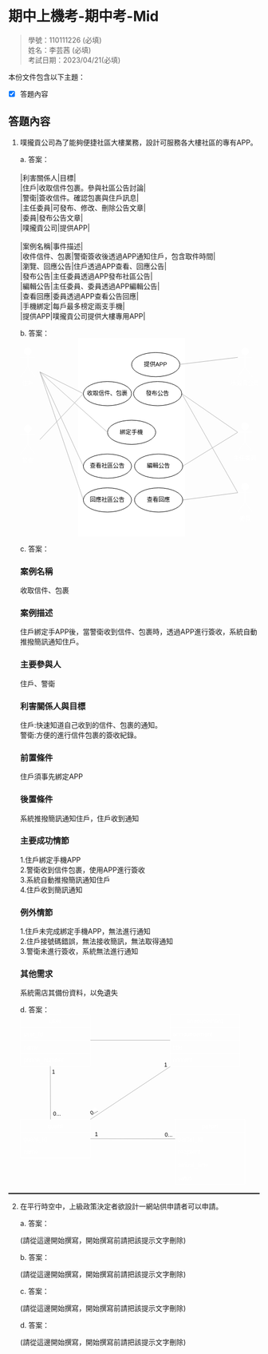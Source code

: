 # 期中上機考-期中考-Mid

>學號：110111226 (必填)
><br />
>姓名：李芸茜 (必填)
><br />
>考試日期：2023/04/21(必填)
><br />

本份文件包含以下主題：
- [x] 答題內容

## 答題內容
1. 噗攏貢公司為了能夠便捷社區大樓業務，設計可服務各大樓社區的專有APP。

    a. 答案：<br>
    </br>|利害關係人|目標|<br>
    |住戶|收取信件包裹。參與社區公告討論|<br>
    |警衛|簽收信件。確認包裹與住戶訊息|<br>
    |主任委員|可發布、修改、刪除公告文章|<br>
    |委員|發布公告文章|<br>
    |噗攏貢公司|提供APP|<br>
    </br>
    |案例名稱|事件描述|<br>
    |收件信件、包裹|警衛簽收後透過APP通知住戶，包含取件時間|<br>
    |瀏覽、回應公告|住戶透過APP查看、回應公告|<br>
    |發布公告|主任委員透過APP發布社區公告|<br>
    |編輯公告|主任委員、委員透過APP編輯公告|<br>
    |查看回應|委員透過APP查看公告回應|<br>
    |手機綁定|每戶最多榜定兩支手機|<br>
    |提供APP|噗攏貢公司提供大樓專用APP|

    b. 答案：<br>
    <svg xmlns="http://www.w3.org/2000/svg" xmlns:xlink="http://www.w3.org/1999/xlink" version="1.1" width="496px" viewBox="-0.5 -0.5 496 411" content="&lt;mxfile&gt;&lt;diagram id=&quot;BchvI7WIYb1rJNrYavdt&quot; name=&quot;第1頁&quot;&gt;&lt;mxGraphModel dx=&quot;516&quot; dy=&quot;1232&quot; grid=&quot;1&quot; gridSize=&quot;10&quot; guides=&quot;1&quot; tooltips=&quot;1&quot; connect=&quot;1&quot; arrows=&quot;1&quot; fold=&quot;1&quot; page=&quot;1&quot; pageScale=&quot;1&quot; pageWidth=&quot;827&quot; pageHeight=&quot;1169&quot; math=&quot;0&quot; shadow=&quot;0&quot;&gt;&lt;root&gt;&lt;mxCell id=&quot;0&quot;/&gt;&lt;mxCell id=&quot;1&quot; parent=&quot;0&quot;/&gt;&lt;mxCell id=&quot;2&quot; value=&quot;&quot; style=&quot;html=1;strokeColor=#FFFFFF;fontColor=#000000;&quot; vertex=&quot;1&quot; parent=&quot;1&quot;&gt;&lt;mxGeometry x=&quot;290&quot; y=&quot;40&quot; width=&quot;220&quot; height=&quot;410&quot; as=&quot;geometry&quot;/&gt;&lt;/mxCell&gt;&lt;mxCell id=&quot;3&quot; value=&quot;提供APP&quot; style=&quot;ellipse;whiteSpace=wrap;html=1;strokeColor=#000000;fontColor=#000000;&quot; vertex=&quot;1&quot; parent=&quot;1&quot;&gt;&lt;mxGeometry x=&quot;400&quot; y=&quot;70&quot; width=&quot;100&quot; height=&quot;50&quot; as=&quot;geometry&quot;/&gt;&lt;/mxCell&gt;&lt;mxCell id=&quot;27&quot; style=&quot;edgeStyle=none;html=1;exitX=0;exitY=0.5;exitDx=0;exitDy=0;startArrow=none;startFill=0;endArrow=none;endFill=0;strokeColor=#FFFFFF;fontColor=#000000;&quot; edge=&quot;1&quot; parent=&quot;1&quot; source=&quot;4&quot;&gt;&lt;mxGeometry relative=&quot;1&quot; as=&quot;geometry&quot;&gt;&lt;mxPoint x=&quot;210&quot; y=&quot;110&quot; as=&quot;targetPoint&quot;/&gt;&lt;/mxGeometry&gt;&lt;/mxCell&gt;&lt;mxCell id=&quot;28&quot; style=&quot;edgeStyle=none;html=1;exitX=0;exitY=0.5;exitDx=0;exitDy=0;startArrow=none;startFill=0;endArrow=none;endFill=0;strokeColor=#B3B3B3;fontColor=#000000;labelBackgroundColor=#FFFFFF;&quot; edge=&quot;1&quot; parent=&quot;1&quot; source=&quot;4&quot;&gt;&lt;mxGeometry relative=&quot;1&quot; as=&quot;geometry&quot;&gt;&lt;mxPoint x=&quot;210&quot; y=&quot;250&quot; as=&quot;targetPoint&quot;/&gt;&lt;/mxGeometry&gt;&lt;/mxCell&gt;&lt;mxCell id=&quot;4&quot; value=&quot;收取信件、包裹&quot; style=&quot;ellipse;whiteSpace=wrap;html=1;strokeColor=#000000;fontColor=#000000;&quot; vertex=&quot;1&quot; parent=&quot;1&quot;&gt;&lt;mxGeometry x=&quot;300&quot; y=&quot;130&quot; width=&quot;100&quot; height=&quot;50&quot; as=&quot;geometry&quot;/&gt;&lt;/mxCell&gt;&lt;mxCell id=&quot;21&quot; style=&quot;edgeStyle=none;html=1;exitX=1;exitY=0.5;exitDx=0;exitDy=0;entryX=0;entryY=0.3333333333333333;entryDx=0;entryDy=0;entryPerimeter=0;startArrow=none;startFill=0;endArrow=none;endFill=0;strokeColor=#B3B3B3;fontColor=#000000;labelBackgroundColor=#FFFFFF;&quot; edge=&quot;1&quot; parent=&quot;1&quot; source=&quot;5&quot; target=&quot;16&quot;&gt;&lt;mxGeometry relative=&quot;1&quot; as=&quot;geometry&quot;/&gt;&lt;/mxCell&gt;&lt;mxCell id=&quot;22&quot; style=&quot;edgeStyle=none;html=1;exitX=1;exitY=0.5;exitDx=0;exitDy=0;entryX=0;entryY=0.3333333333333333;entryDx=0;entryDy=0;entryPerimeter=0;startArrow=none;startFill=0;endArrow=none;endFill=0;strokeColor=#B3B3B3;fontColor=#000000;labelBackgroundColor=#FFFFFF;&quot; edge=&quot;1&quot; parent=&quot;1&quot; source=&quot;5&quot; target=&quot;17&quot;&gt;&lt;mxGeometry relative=&quot;1&quot; as=&quot;geometry&quot;/&gt;&lt;/mxCell&gt;&lt;mxCell id=&quot;5&quot; value=&quot;發布公告&quot; style=&quot;ellipse;whiteSpace=wrap;html=1;strokeColor=#000000;fontColor=#000000;&quot; vertex=&quot;1&quot; parent=&quot;1&quot;&gt;&lt;mxGeometry x=&quot;404&quot; y=&quot;130&quot; width=&quot;100&quot; height=&quot;50&quot; as=&quot;geometry&quot;/&gt;&lt;/mxCell&gt;&lt;mxCell id=&quot;29&quot; style=&quot;edgeStyle=none;html=1;exitX=0;exitY=0.5;exitDx=0;exitDy=0;startArrow=none;startFill=0;endArrow=none;endFill=0;strokeColor=#FFFFFF;fontColor=#000000;&quot; edge=&quot;1&quot; parent=&quot;1&quot; source=&quot;8&quot;&gt;&lt;mxGeometry relative=&quot;1&quot; as=&quot;geometry&quot;&gt;&lt;mxPoint x=&quot;210&quot; y=&quot;110&quot; as=&quot;targetPoint&quot;/&gt;&lt;/mxGeometry&gt;&lt;/mxCell&gt;&lt;mxCell id=&quot;8&quot; value=&quot;綁定手機&quot; style=&quot;ellipse;whiteSpace=wrap;html=1;strokeColor=#000000;fontColor=#000000;&quot; vertex=&quot;1&quot; parent=&quot;1&quot;&gt;&lt;mxGeometry x=&quot;350&quot; y=&quot;210&quot; width=&quot;100&quot; height=&quot;50&quot; as=&quot;geometry&quot;/&gt;&lt;/mxCell&gt;&lt;mxCell id=&quot;26&quot; style=&quot;edgeStyle=none;html=1;exitX=0;exitY=0.5;exitDx=0;exitDy=0;startArrow=none;startFill=0;endArrow=none;endFill=0;strokeColor=#B3B3B3;fontColor=#000000;labelBackgroundColor=#FFFFFF;&quot; edge=&quot;1&quot; parent=&quot;1&quot; source=&quot;9&quot;&gt;&lt;mxGeometry relative=&quot;1&quot; as=&quot;geometry&quot;&gt;&lt;mxPoint x=&quot;210&quot; y=&quot;110&quot; as=&quot;targetPoint&quot;/&gt;&lt;/mxGeometry&gt;&lt;/mxCell&gt;&lt;mxCell id=&quot;9&quot; value=&quot;查看社區公告&quot; style=&quot;ellipse;whiteSpace=wrap;html=1;strokeColor=#000000;fontColor=#000000;&quot; vertex=&quot;1&quot; parent=&quot;1&quot;&gt;&lt;mxGeometry x=&quot;300&quot; y=&quot;280&quot; width=&quot;100&quot; height=&quot;50&quot; as=&quot;geometry&quot;/&gt;&lt;/mxCell&gt;&lt;mxCell id=&quot;23&quot; style=&quot;edgeStyle=none;html=1;exitX=1;exitY=0.5;exitDx=0;exitDy=0;entryX=0;entryY=0.3333333333333333;entryDx=0;entryDy=0;entryPerimeter=0;startArrow=none;startFill=0;endArrow=none;endFill=0;strokeColor=#B3B3B3;fontColor=#000000;labelBackgroundColor=#FFFFFF;&quot; edge=&quot;1&quot; parent=&quot;1&quot; source=&quot;10&quot; target=&quot;16&quot;&gt;&lt;mxGeometry relative=&quot;1&quot; as=&quot;geometry&quot;/&gt;&lt;/mxCell&gt;&lt;mxCell id=&quot;10&quot; value=&quot;編輯公告&quot; style=&quot;ellipse;whiteSpace=wrap;html=1;strokeColor=#000000;fontColor=#000000;&quot; vertex=&quot;1&quot; parent=&quot;1&quot;&gt;&lt;mxGeometry x=&quot;406&quot; y=&quot;280&quot; width=&quot;100&quot; height=&quot;50&quot; as=&quot;geometry&quot;/&gt;&lt;/mxCell&gt;&lt;mxCell id=&quot;25&quot; style=&quot;edgeStyle=none;html=1;exitX=0;exitY=0.5;exitDx=0;exitDy=0;startArrow=none;startFill=0;endArrow=none;endFill=0;strokeColor=#B3B3B3;fontColor=#000000;labelBackgroundColor=#FFFFFF;&quot; edge=&quot;1&quot; parent=&quot;1&quot; source=&quot;11&quot;&gt;&lt;mxGeometry relative=&quot;1&quot; as=&quot;geometry&quot;&gt;&lt;mxPoint x=&quot;210&quot; y=&quot;110&quot; as=&quot;targetPoint&quot;/&gt;&lt;/mxGeometry&gt;&lt;/mxCell&gt;&lt;mxCell id=&quot;11&quot; value=&quot;回應社區公告&quot; style=&quot;ellipse;whiteSpace=wrap;html=1;strokeColor=#000000;fontColor=#000000;&quot; vertex=&quot;1&quot; parent=&quot;1&quot;&gt;&lt;mxGeometry x=&quot;300&quot; y=&quot;350&quot; width=&quot;100&quot; height=&quot;50&quot; as=&quot;geometry&quot;/&gt;&lt;/mxCell&gt;&lt;mxCell id=&quot;24&quot; style=&quot;edgeStyle=none;html=1;exitX=1;exitY=0.5;exitDx=0;exitDy=0;entryX=0;entryY=0.3333333333333333;entryDx=0;entryDy=0;entryPerimeter=0;startArrow=none;startFill=0;endArrow=none;endFill=0;strokeColor=#B3B3B3;fontColor=#000000;labelBackgroundColor=#FFFFFF;&quot; edge=&quot;1&quot; parent=&quot;1&quot; source=&quot;13&quot; target=&quot;17&quot;&gt;&lt;mxGeometry relative=&quot;1&quot; as=&quot;geometry&quot;/&gt;&lt;/mxCell&gt;&lt;mxCell id=&quot;13&quot; value=&quot;查看回應&quot; style=&quot;ellipse;whiteSpace=wrap;html=1;strokeColor=#000000;fontColor=#000000;&quot; vertex=&quot;1&quot; parent=&quot;1&quot;&gt;&lt;mxGeometry x=&quot;406&quot; y=&quot;350&quot; width=&quot;100&quot; height=&quot;50&quot; as=&quot;geometry&quot;/&gt;&lt;/mxCell&gt;&lt;mxCell id=&quot;14&quot; value=&quot;住戶&quot; style=&quot;shape=umlActor;verticalLabelPosition=bottom;verticalAlign=top;html=1;strokeColor=#FFFFFF;fontColor=#FFFFFF;&quot; vertex=&quot;1&quot; parent=&quot;1&quot;&gt;&lt;mxGeometry x=&quot;170&quot; y=&quot;60&quot; width=&quot;30&quot; height=&quot;60&quot; as=&quot;geometry&quot;/&gt;&lt;/mxCell&gt;&lt;mxCell id=&quot;15&quot; value=&quot;警衛&quot; style=&quot;shape=umlActor;verticalLabelPosition=bottom;verticalAlign=top;html=1;strokeColor=#FFFFFF;fontColor=#FFFFFF;&quot; vertex=&quot;1&quot; parent=&quot;1&quot;&gt;&lt;mxGeometry x=&quot;170&quot; y=&quot;220&quot; width=&quot;30&quot; height=&quot;60&quot; as=&quot;geometry&quot;/&gt;&lt;/mxCell&gt;&lt;mxCell id=&quot;16&quot; value=&quot;主任委員&quot; style=&quot;shape=umlActor;verticalLabelPosition=bottom;verticalAlign=top;html=1;strokeColor=#FFFFFF;fontColor=#FFFFFF;&quot; vertex=&quot;1&quot; parent=&quot;1&quot;&gt;&lt;mxGeometry x=&quot;620&quot; y=&quot;215&quot; width=&quot;30&quot; height=&quot;60&quot; as=&quot;geometry&quot;/&gt;&lt;/mxCell&gt;&lt;mxCell id=&quot;17&quot; value=&quot;委員&quot; style=&quot;shape=umlActor;verticalLabelPosition=bottom;verticalAlign=top;html=1;strokeColor=#FFFFFF;fontColor=#FFFFFF;&quot; vertex=&quot;1&quot; parent=&quot;1&quot;&gt;&lt;mxGeometry x=&quot;620&quot; y=&quot;340&quot; width=&quot;30&quot; height=&quot;60&quot; as=&quot;geometry&quot;/&gt;&lt;/mxCell&gt;&lt;mxCell id=&quot;18&quot; value=&quot;噗攏貢公司&quot; style=&quot;shape=umlActor;verticalLabelPosition=bottom;verticalAlign=top;html=1;strokeColor=#FFFFFF;fontColor=#FFFFFF;&quot; vertex=&quot;1&quot; parent=&quot;1&quot;&gt;&lt;mxGeometry x=&quot;620&quot; y=&quot;60&quot; width=&quot;30&quot; height=&quot;60&quot; as=&quot;geometry&quot;/&gt;&lt;/mxCell&gt;&lt;mxCell id=&quot;20&quot; value=&quot;&quot; style=&quot;endArrow=none;endFill=0;html=1;entryX=0;entryY=0.3333333333333333;entryDx=0;entryDy=0;entryPerimeter=0;startArrow=none;startFill=0;strokeColor=#B3B3B3;fontColor=#000000;labelBackgroundColor=#FFFFFF;&quot; edge=&quot;1&quot; parent=&quot;1&quot; target=&quot;18&quot;&gt;&lt;mxGeometry width=&quot;160&quot; relative=&quot;1&quot; as=&quot;geometry&quot;&gt;&lt;mxPoint x=&quot;500&quot; y=&quot;94.5&quot; as=&quot;sourcePoint&quot;/&gt;&lt;mxPoint x=&quot;660&quot; y=&quot;94.5&quot; as=&quot;targetPoint&quot;/&gt;&lt;/mxGeometry&gt;&lt;/mxCell&gt;&lt;mxCell id=&quot;30&quot; style=&quot;edgeStyle=none;html=1;exitX=0;exitY=0.5;exitDx=0;exitDy=0;startArrow=none;startFill=0;endArrow=none;endFill=0;strokeColor=#B3B3B3;fontColor=#000000;labelBackgroundColor=#FFFFFF;&quot; edge=&quot;1&quot; parent=&quot;1&quot;&gt;&lt;mxGeometry relative=&quot;1&quot; as=&quot;geometry&quot;&gt;&lt;mxPoint x=&quot;210&quot; y=&quot;110&quot; as=&quot;targetPoint&quot;/&gt;&lt;mxPoint x=&quot;300&quot; y=&quot;155&quot; as=&quot;sourcePoint&quot;/&gt;&lt;/mxGeometry&gt;&lt;/mxCell&gt;&lt;mxCell id=&quot;31&quot; style=&quot;edgeStyle=none;html=1;exitX=0;exitY=0.5;exitDx=0;exitDy=0;startArrow=none;startFill=0;endArrow=none;endFill=0;strokeColor=#B3B3B3;fontColor=#000000;labelBackgroundColor=#FFFFFF;&quot; edge=&quot;1&quot; parent=&quot;1&quot;&gt;&lt;mxGeometry relative=&quot;1&quot; as=&quot;geometry&quot;&gt;&lt;mxPoint x=&quot;210&quot; y=&quot;110&quot; as=&quot;targetPoint&quot;/&gt;&lt;mxPoint x=&quot;350&quot; y=&quot;235&quot; as=&quot;sourcePoint&quot;/&gt;&lt;/mxGeometry&gt;&lt;/mxCell&gt;&lt;/root&gt;&lt;/mxGraphModel&gt;&lt;/diagram&gt;&lt;/mxfile&gt;" onclick="(function(svg){var src=window.event.target||window.event.srcElement;while (src!=null&amp;&amp;src.nodeName.toLowerCase()!='a'){src=src.parentNode;}if(src==null){if(svg.wnd!=null&amp;&amp;!svg.wnd.closed){svg.wnd.focus();}else{var r=function(evt){if(evt.data=='ready'&amp;&amp;evt.source==svg.wnd){svg.wnd.postMessage(decodeURIComponent(svg.getAttribute('content')),'*');window.removeEventListener('message',r);}};window.addEventListener('message',r);svg.wnd=window.open('https://viewer.diagrams.net/?client=1&amp;page=0&amp;edit=_blank');}}})(this);" style="cursor:pointer;max-width:100%;max-height:411px;"><defs/><g><rect x="120" y="0" width="220" height="410" fill="rgb(255, 255, 255)" stroke="#ffffff" pointer-events="all"/><ellipse cx="280" cy="55" rx="50" ry="25" fill="rgb(255, 255, 255)" stroke="#000000" pointer-events="all"/><g transform="translate(-0.5 -0.5)"><switch><foreignObject pointer-events="none" width="100%" height="100%" requiredFeatures="http://www.w3.org/TR/SVG11/feature#Extensibility" style="overflow: visible; text-align: left;"><div xmlns="http://www.w3.org/1999/xhtml" style="display: flex; align-items: unsafe center; justify-content: unsafe center; width: 98px; height: 1px; padding-top: 55px; margin-left: 231px;"><div data-drawio-colors="color: #000000; " style="box-sizing: border-box; font-size: 0px; text-align: center;"><div style="display: inline-block; font-size: 12px; font-family: Helvetica; color: rgb(0, 0, 0); line-height: 1.2; pointer-events: all; white-space: normal; overflow-wrap: normal;">提供APP</div></div></div></foreignObject><text x="280" y="59" fill="#000000" font-family="Helvetica" font-size="12px" text-anchor="middle">提供APP</text></switch></g><path d="M 130 115 L 40 70" fill="none" stroke="#ffffff" stroke-miterlimit="10" pointer-events="stroke"/><path d="M 130 115 L 40 210" fill="none" stroke="#b3b3b3" stroke-miterlimit="10" pointer-events="stroke"/><ellipse cx="180" cy="115" rx="50" ry="25" fill="rgb(255, 255, 255)" stroke="#000000" pointer-events="all"/><g transform="translate(-0.5 -0.5)"><switch><foreignObject pointer-events="none" width="100%" height="100%" requiredFeatures="http://www.w3.org/TR/SVG11/feature#Extensibility" style="overflow: visible; text-align: left;"><div xmlns="http://www.w3.org/1999/xhtml" style="display: flex; align-items: unsafe center; justify-content: unsafe center; width: 98px; height: 1px; padding-top: 115px; margin-left: 131px;"><div data-drawio-colors="color: #000000; " style="box-sizing: border-box; font-size: 0px; text-align: center;"><div style="display: inline-block; font-size: 12px; font-family: Helvetica; color: rgb(0, 0, 0); line-height: 1.2; pointer-events: all; white-space: normal; overflow-wrap: normal;">收取信件、包裹</div></div></div></foreignObject><text x="180" y="119" fill="#000000" font-family="Helvetica" font-size="12px" text-anchor="middle">收取信件、包裹</text></switch></g><path d="M 334 115 L 450 195" fill="none" stroke="#b3b3b3" stroke-miterlimit="10" pointer-events="stroke"/><path d="M 334 115 L 450 320" fill="none" stroke="#b3b3b3" stroke-miterlimit="10" pointer-events="stroke"/><ellipse cx="284" cy="115" rx="50" ry="25" fill="rgb(255, 255, 255)" stroke="#000000" pointer-events="all"/><g transform="translate(-0.5 -0.5)"><switch><foreignObject pointer-events="none" width="100%" height="100%" requiredFeatures="http://www.w3.org/TR/SVG11/feature#Extensibility" style="overflow: visible; text-align: left;"><div xmlns="http://www.w3.org/1999/xhtml" style="display: flex; align-items: unsafe center; justify-content: unsafe center; width: 98px; height: 1px; padding-top: 115px; margin-left: 235px;"><div data-drawio-colors="color: #000000; " style="box-sizing: border-box; font-size: 0px; text-align: center;"><div style="display: inline-block; font-size: 12px; font-family: Helvetica; color: rgb(0, 0, 0); line-height: 1.2; pointer-events: all; white-space: normal; overflow-wrap: normal;">發布公告</div></div></div></foreignObject><text x="284" y="119" fill="#000000" font-family="Helvetica" font-size="12px" text-anchor="middle">發布公告</text></switch></g><path d="M 180 195 L 40 70" fill="none" stroke="#ffffff" stroke-miterlimit="10" pointer-events="stroke"/><ellipse cx="230" cy="195" rx="50" ry="25" fill="rgb(255, 255, 255)" stroke="#000000" pointer-events="all"/><g transform="translate(-0.5 -0.5)"><switch><foreignObject pointer-events="none" width="100%" height="100%" requiredFeatures="http://www.w3.org/TR/SVG11/feature#Extensibility" style="overflow: visible; text-align: left;"><div xmlns="http://www.w3.org/1999/xhtml" style="display: flex; align-items: unsafe center; justify-content: unsafe center; width: 98px; height: 1px; padding-top: 195px; margin-left: 181px;"><div data-drawio-colors="color: #000000; " style="box-sizing: border-box; font-size: 0px; text-align: center;"><div style="display: inline-block; font-size: 12px; font-family: Helvetica; color: rgb(0, 0, 0); line-height: 1.2; pointer-events: all; white-space: normal; overflow-wrap: normal;">綁定手機</div></div></div></foreignObject><text x="230" y="199" fill="#000000" font-family="Helvetica" font-size="12px" text-anchor="middle">綁定手機</text></switch></g><path d="M 130 265 L 40 70" fill="none" stroke="#b3b3b3" stroke-miterlimit="10" pointer-events="stroke"/><ellipse cx="180" cy="265" rx="50" ry="25" fill="rgb(255, 255, 255)" stroke="#000000" pointer-events="all"/><g transform="translate(-0.5 -0.5)"><switch><foreignObject pointer-events="none" width="100%" height="100%" requiredFeatures="http://www.w3.org/TR/SVG11/feature#Extensibility" style="overflow: visible; text-align: left;"><div xmlns="http://www.w3.org/1999/xhtml" style="display: flex; align-items: unsafe center; justify-content: unsafe center; width: 98px; height: 1px; padding-top: 265px; margin-left: 131px;"><div data-drawio-colors="color: #000000; " style="box-sizing: border-box; font-size: 0px; text-align: center;"><div style="display: inline-block; font-size: 12px; font-family: Helvetica; color: rgb(0, 0, 0); line-height: 1.2; pointer-events: all; white-space: normal; overflow-wrap: normal;">查看社區公告</div></div></div></foreignObject><text x="180" y="269" fill="#000000" font-family="Helvetica" font-size="12px" text-anchor="middle">查看社區公告</text></switch></g><path d="M 336 265 L 450 195" fill="none" stroke="#b3b3b3" stroke-miterlimit="10" pointer-events="stroke"/><ellipse cx="286" cy="265" rx="50" ry="25" fill="rgb(255, 255, 255)" stroke="#000000" pointer-events="all"/><g transform="translate(-0.5 -0.5)"><switch><foreignObject pointer-events="none" width="100%" height="100%" requiredFeatures="http://www.w3.org/TR/SVG11/feature#Extensibility" style="overflow: visible; text-align: left;"><div xmlns="http://www.w3.org/1999/xhtml" style="display: flex; align-items: unsafe center; justify-content: unsafe center; width: 98px; height: 1px; padding-top: 265px; margin-left: 237px;"><div data-drawio-colors="color: #000000; " style="box-sizing: border-box; font-size: 0px; text-align: center;"><div style="display: inline-block; font-size: 12px; font-family: Helvetica; color: rgb(0, 0, 0); line-height: 1.2; pointer-events: all; white-space: normal; overflow-wrap: normal;">編輯公告</div></div></div></foreignObject><text x="286" y="269" fill="#000000" font-family="Helvetica" font-size="12px" text-anchor="middle">編輯公告</text></switch></g><path d="M 130 335 L 40 70" fill="none" stroke="#b3b3b3" stroke-miterlimit="10" pointer-events="stroke"/><ellipse cx="180" cy="335" rx="50" ry="25" fill="rgb(255, 255, 255)" stroke="#000000" pointer-events="all"/><g transform="translate(-0.5 -0.5)"><switch><foreignObject pointer-events="none" width="100%" height="100%" requiredFeatures="http://www.w3.org/TR/SVG11/feature#Extensibility" style="overflow: visible; text-align: left;"><div xmlns="http://www.w3.org/1999/xhtml" style="display: flex; align-items: unsafe center; justify-content: unsafe center; width: 98px; height: 1px; padding-top: 335px; margin-left: 131px;"><div data-drawio-colors="color: #000000; " style="box-sizing: border-box; font-size: 0px; text-align: center;"><div style="display: inline-block; font-size: 12px; font-family: Helvetica; color: rgb(0, 0, 0); line-height: 1.2; pointer-events: all; white-space: normal; overflow-wrap: normal;">回應社區公告</div></div></div></foreignObject><text x="180" y="339" fill="#000000" font-family="Helvetica" font-size="12px" text-anchor="middle">回應社區公告</text></switch></g><path d="M 336 335 L 450 320" fill="none" stroke="#b3b3b3" stroke-miterlimit="10" pointer-events="stroke"/><ellipse cx="286" cy="335" rx="50" ry="25" fill="rgb(255, 255, 255)" stroke="#000000" pointer-events="all"/><g transform="translate(-0.5 -0.5)"><switch><foreignObject pointer-events="none" width="100%" height="100%" requiredFeatures="http://www.w3.org/TR/SVG11/feature#Extensibility" style="overflow: visible; text-align: left;"><div xmlns="http://www.w3.org/1999/xhtml" style="display: flex; align-items: unsafe center; justify-content: unsafe center; width: 98px; height: 1px; padding-top: 335px; margin-left: 237px;"><div data-drawio-colors="color: #000000; " style="box-sizing: border-box; font-size: 0px; text-align: center;"><div style="display: inline-block; font-size: 12px; font-family: Helvetica; color: rgb(0, 0, 0); line-height: 1.2; pointer-events: all; white-space: normal; overflow-wrap: normal;">查看回應</div></div></div></foreignObject><text x="286" y="339" fill="#000000" font-family="Helvetica" font-size="12px" text-anchor="middle">查看回應</text></switch></g><ellipse cx="15" cy="27.5" rx="7.5" ry="7.5" fill="rgb(255, 255, 255)" stroke="#ffffff" pointer-events="all"/><path d="M 15 35 L 15 60 M 15 40 L 0 40 M 15 40 L 30 40 M 15 60 L 0 80 M 15 60 L 30 80" fill="none" stroke="#ffffff" stroke-miterlimit="10" pointer-events="all"/><g transform="translate(-0.5 -0.5)"><switch><foreignObject pointer-events="none" width="100%" height="100%" requiredFeatures="http://www.w3.org/TR/SVG11/feature#Extensibility" style="overflow: visible; text-align: left;"><div xmlns="http://www.w3.org/1999/xhtml" style="display: flex; align-items: unsafe flex-start; justify-content: unsafe center; width: 1px; height: 1px; padding-top: 87px; margin-left: 15px;"><div data-drawio-colors="color: #FFFFFF; " style="box-sizing: border-box; font-size: 0px; text-align: center;"><div style="display: inline-block; font-size: 12px; font-family: Helvetica; color: rgb(255, 255, 255); line-height: 1.2; pointer-events: all; white-space: nowrap;">住戶</div></div></div></foreignObject><text x="15" y="99" fill="#FFFFFF" font-family="Helvetica" font-size="12px" text-anchor="middle">住戶</text></switch></g><ellipse cx="15" cy="187.5" rx="7.5" ry="7.5" fill="rgb(255, 255, 255)" stroke="#ffffff" pointer-events="all"/><path d="M 15 195 L 15 220 M 15 200 L 0 200 M 15 200 L 30 200 M 15 220 L 0 240 M 15 220 L 30 240" fill="none" stroke="#ffffff" stroke-miterlimit="10" pointer-events="all"/><g transform="translate(-0.5 -0.5)"><switch><foreignObject pointer-events="none" width="100%" height="100%" requiredFeatures="http://www.w3.org/TR/SVG11/feature#Extensibility" style="overflow: visible; text-align: left;"><div xmlns="http://www.w3.org/1999/xhtml" style="display: flex; align-items: unsafe flex-start; justify-content: unsafe center; width: 1px; height: 1px; padding-top: 247px; margin-left: 15px;"><div data-drawio-colors="color: #FFFFFF; " style="box-sizing: border-box; font-size: 0px; text-align: center;"><div style="display: inline-block; font-size: 12px; font-family: Helvetica; color: rgb(255, 255, 255); line-height: 1.2; pointer-events: all; white-space: nowrap;">警衛</div></div></div></foreignObject><text x="15" y="259" fill="#FFFFFF" font-family="Helvetica" font-size="12px" text-anchor="middle">警衛</text></switch></g><ellipse cx="465" cy="182.5" rx="7.5" ry="7.5" fill="rgb(255, 255, 255)" stroke="#ffffff" pointer-events="all"/><path d="M 465 190 L 465 215 M 465 195 L 450 195 M 465 195 L 480 195 M 465 215 L 450 235 M 465 215 L 480 235" fill="none" stroke="#ffffff" stroke-miterlimit="10" pointer-events="all"/><g transform="translate(-0.5 -0.5)"><switch><foreignObject pointer-events="none" width="100%" height="100%" requiredFeatures="http://www.w3.org/TR/SVG11/feature#Extensibility" style="overflow: visible; text-align: left;"><div xmlns="http://www.w3.org/1999/xhtml" style="display: flex; align-items: unsafe flex-start; justify-content: unsafe center; width: 1px; height: 1px; padding-top: 242px; margin-left: 465px;"><div data-drawio-colors="color: #FFFFFF; " style="box-sizing: border-box; font-size: 0px; text-align: center;"><div style="display: inline-block; font-size: 12px; font-family: Helvetica; color: rgb(255, 255, 255); line-height: 1.2; pointer-events: all; white-space: nowrap;">主任委員</div></div></div></foreignObject><text x="465" y="254" fill="#FFFFFF" font-family="Helvetica" font-size="12px" text-anchor="middle">主任委員</text></switch></g><ellipse cx="465" cy="307.5" rx="7.5" ry="7.5" fill="rgb(255, 255, 255)" stroke="#ffffff" pointer-events="all"/><path d="M 465 315 L 465 340 M 465 320 L 450 320 M 465 320 L 480 320 M 465 340 L 450 360 M 465 340 L 480 360" fill="none" stroke="#ffffff" stroke-miterlimit="10" pointer-events="all"/><g transform="translate(-0.5 -0.5)"><switch><foreignObject pointer-events="none" width="100%" height="100%" requiredFeatures="http://www.w3.org/TR/SVG11/feature#Extensibility" style="overflow: visible; text-align: left;"><div xmlns="http://www.w3.org/1999/xhtml" style="display: flex; align-items: unsafe flex-start; justify-content: unsafe center; width: 1px; height: 1px; padding-top: 367px; margin-left: 465px;"><div data-drawio-colors="color: #FFFFFF; " style="box-sizing: border-box; font-size: 0px; text-align: center;"><div style="display: inline-block; font-size: 12px; font-family: Helvetica; color: rgb(255, 255, 255); line-height: 1.2; pointer-events: all; white-space: nowrap;">委員</div></div></div></foreignObject><text x="465" y="379" fill="#FFFFFF" font-family="Helvetica" font-size="12px" text-anchor="middle">委員</text></switch></g><ellipse cx="465" cy="27.5" rx="7.5" ry="7.5" fill="rgb(255, 255, 255)" stroke="#ffffff" pointer-events="all"/><path d="M 465 35 L 465 60 M 465 40 L 450 40 M 465 40 L 480 40 M 465 60 L 450 80 M 465 60 L 480 80" fill="none" stroke="#ffffff" stroke-miterlimit="10" pointer-events="all"/><g transform="translate(-0.5 -0.5)"><switch><foreignObject pointer-events="none" width="100%" height="100%" requiredFeatures="http://www.w3.org/TR/SVG11/feature#Extensibility" style="overflow: visible; text-align: left;"><div xmlns="http://www.w3.org/1999/xhtml" style="display: flex; align-items: unsafe flex-start; justify-content: unsafe center; width: 1px; height: 1px; padding-top: 87px; margin-left: 465px;"><div data-drawio-colors="color: #FFFFFF; " style="box-sizing: border-box; font-size: 0px; text-align: center;"><div style="display: inline-block; font-size: 12px; font-family: Helvetica; color: rgb(255, 255, 255); line-height: 1.2; pointer-events: all; white-space: nowrap;">噗攏貢公司</div></div></div></foreignObject><text x="465" y="99" fill="#FFFFFF" font-family="Helvetica" font-size="12px" text-anchor="middle">噗攏貢公司</text></switch></g><path d="M 330 54.5 L 450 40" fill="none" stroke="#b3b3b3" stroke-miterlimit="10" pointer-events="stroke"/><path d="M 130 115 L 40 70" fill="none" stroke="#b3b3b3" stroke-miterlimit="10" pointer-events="stroke"/><path d="M 180 195 L 40 70" fill="none" stroke="#b3b3b3" stroke-miterlimit="10" pointer-events="stroke"/></g><switch><g requiredFeatures="http://www.w3.org/TR/SVG11/feature#Extensibility"/><a transform="translate(0,-5)" xlink:href="https://www.diagrams.net/doc/faq/svg-export-text-problems" target="_blank"><text text-anchor="middle" font-size="10px" x="50%" y="100%">Text is not SVG - cannot display</text></a></switch></svg>
    

    c. 答案：<br>
    <h3>案例名稱</h3>
    收取信件、包裹<br>
    <h3>案例描述</h3>
    住戶綁定手APP後，當警衛收到信件、包裹時，透過APP進行簽收，系統自動推撥簡訊通知住戶。<br>
    <h3>主要參與人</h3>
    住戶、警衛<br>
    <h3>利害關係人與目標</h3>
    住戶:快速知道自己收到的信件、包裹的通知。<br>
    警衛:方便的進行信件包裹的簽收紀錄。<br>
    <h3>前置條件</h3>
    住戶須事先綁定APP<br>
    <h3>後置條件</h3>
    系統推撥簡訊通知住戶，住戶收到通知<br>
    <h3>主要成功情節</h3>
    1.住戶綁定手機APP<br>
    2.警衛收到信件包裹，使用APP進行簽收<br>
    3.系統自動推撥簡訊通知住戶<br>
    4.住戶收到簡訊通知<br>
    <h3>例外情節</h3>
    1.住戶未完成綁定手機APP，無法進行通知<br>
    2.住戶接號碼錯誤，無法接收簡訊，無法取得通知<br>
    3.警衛未進行簽收，系統無法進行通知<br>
    <h3>其他需求</h3>
    系統需店其備份資料，以免遺失<br>
    
    d. 答案：<br>
    <svg xmlns="http://www.w3.org/2000/svg" xmlns:xlink="http://www.w3.org/1999/xlink" version="1.1" width="451px" viewBox="-0.5 -0.5 451 344" content="&lt;mxfile&gt;&lt;diagram id=&quot;BchvI7WIYb1rJNrYavdt&quot; name=&quot;第1頁&quot;&gt;&lt;mxGraphModel dx=&quot;516&quot; dy=&quot;1232&quot; grid=&quot;1&quot; gridSize=&quot;10&quot; guides=&quot;1&quot; tooltips=&quot;1&quot; connect=&quot;1&quot; arrows=&quot;1&quot; fold=&quot;1&quot; page=&quot;1&quot; pageScale=&quot;1&quot; pageWidth=&quot;827&quot; pageHeight=&quot;1169&quot; math=&quot;0&quot; shadow=&quot;0&quot;&gt;&lt;root&gt;&lt;mxCell id=&quot;0&quot;/&gt;&lt;mxCell id=&quot;1&quot; parent=&quot;0&quot;/&gt;&lt;mxCell id=&quot;2&quot; value=&quot;&quot; style=&quot;html=1;strokeColor=#FFFFFF;fontColor=#000000;&quot; vertex=&quot;1&quot; parent=&quot;1&quot;&gt;&lt;mxGeometry x=&quot;290&quot; y=&quot;40&quot; width=&quot;220&quot; height=&quot;410&quot; as=&quot;geometry&quot;/&gt;&lt;/mxCell&gt;&lt;mxCell id=&quot;3&quot; value=&quot;提供APP&quot; style=&quot;ellipse;whiteSpace=wrap;html=1;strokeColor=#000000;fontColor=#000000;&quot; vertex=&quot;1&quot; parent=&quot;1&quot;&gt;&lt;mxGeometry x=&quot;400&quot; y=&quot;70&quot; width=&quot;100&quot; height=&quot;50&quot; as=&quot;geometry&quot;/&gt;&lt;/mxCell&gt;&lt;mxCell id=&quot;27&quot; style=&quot;edgeStyle=none;html=1;exitX=0;exitY=0.5;exitDx=0;exitDy=0;startArrow=none;startFill=0;endArrow=none;endFill=0;strokeColor=#FFFFFF;fontColor=#000000;&quot; edge=&quot;1&quot; parent=&quot;1&quot; source=&quot;4&quot;&gt;&lt;mxGeometry relative=&quot;1&quot; as=&quot;geometry&quot;&gt;&lt;mxPoint x=&quot;210&quot; y=&quot;110&quot; as=&quot;targetPoint&quot;/&gt;&lt;/mxGeometry&gt;&lt;/mxCell&gt;&lt;mxCell id=&quot;28&quot; style=&quot;edgeStyle=none;html=1;exitX=0;exitY=0.5;exitDx=0;exitDy=0;startArrow=none;startFill=0;endArrow=none;endFill=0;strokeColor=#B3B3B3;fontColor=#000000;labelBackgroundColor=#FFFFFF;&quot; edge=&quot;1&quot; parent=&quot;1&quot; source=&quot;4&quot;&gt;&lt;mxGeometry relative=&quot;1&quot; as=&quot;geometry&quot;&gt;&lt;mxPoint x=&quot;210&quot; y=&quot;250&quot; as=&quot;targetPoint&quot;/&gt;&lt;/mxGeometry&gt;&lt;/mxCell&gt;&lt;mxCell id=&quot;4&quot; value=&quot;收取信件、包裹&quot; style=&quot;ellipse;whiteSpace=wrap;html=1;strokeColor=#000000;fontColor=#000000;&quot; vertex=&quot;1&quot; parent=&quot;1&quot;&gt;&lt;mxGeometry x=&quot;300&quot; y=&quot;130&quot; width=&quot;100&quot; height=&quot;50&quot; as=&quot;geometry&quot;/&gt;&lt;/mxCell&gt;&lt;mxCell id=&quot;21&quot; style=&quot;edgeStyle=none;html=1;exitX=1;exitY=0.5;exitDx=0;exitDy=0;entryX=0;entryY=0.3333333333333333;entryDx=0;entryDy=0;entryPerimeter=0;startArrow=none;startFill=0;endArrow=none;endFill=0;strokeColor=#B3B3B3;fontColor=#000000;labelBackgroundColor=#FFFFFF;&quot; edge=&quot;1&quot; parent=&quot;1&quot; source=&quot;5&quot; target=&quot;16&quot;&gt;&lt;mxGeometry relative=&quot;1&quot; as=&quot;geometry&quot;/&gt;&lt;/mxCell&gt;&lt;mxCell id=&quot;22&quot; style=&quot;edgeStyle=none;html=1;exitX=1;exitY=0.5;exitDx=0;exitDy=0;entryX=0;entryY=0.3333333333333333;entryDx=0;entryDy=0;entryPerimeter=0;startArrow=none;startFill=0;endArrow=none;endFill=0;strokeColor=#B3B3B3;fontColor=#000000;labelBackgroundColor=#FFFFFF;&quot; edge=&quot;1&quot; parent=&quot;1&quot; source=&quot;5&quot; target=&quot;17&quot;&gt;&lt;mxGeometry relative=&quot;1&quot; as=&quot;geometry&quot;/&gt;&lt;/mxCell&gt;&lt;mxCell id=&quot;5&quot; value=&quot;發布公告&quot; style=&quot;ellipse;whiteSpace=wrap;html=1;strokeColor=#000000;fontColor=#000000;&quot; vertex=&quot;1&quot; parent=&quot;1&quot;&gt;&lt;mxGeometry x=&quot;404&quot; y=&quot;130&quot; width=&quot;100&quot; height=&quot;50&quot; as=&quot;geometry&quot;/&gt;&lt;/mxCell&gt;&lt;mxCell id=&quot;29&quot; style=&quot;edgeStyle=none;html=1;exitX=0;exitY=0.5;exitDx=0;exitDy=0;startArrow=none;startFill=0;endArrow=none;endFill=0;strokeColor=#FFFFFF;fontColor=#000000;&quot; edge=&quot;1&quot; parent=&quot;1&quot; source=&quot;8&quot;&gt;&lt;mxGeometry relative=&quot;1&quot; as=&quot;geometry&quot;&gt;&lt;mxPoint x=&quot;210&quot; y=&quot;110&quot; as=&quot;targetPoint&quot;/&gt;&lt;/mxGeometry&gt;&lt;/mxCell&gt;&lt;mxCell id=&quot;8&quot; value=&quot;綁定手機&quot; style=&quot;ellipse;whiteSpace=wrap;html=1;strokeColor=#000000;fontColor=#000000;&quot; vertex=&quot;1&quot; parent=&quot;1&quot;&gt;&lt;mxGeometry x=&quot;350&quot; y=&quot;210&quot; width=&quot;100&quot; height=&quot;50&quot; as=&quot;geometry&quot;/&gt;&lt;/mxCell&gt;&lt;mxCell id=&quot;26&quot; style=&quot;edgeStyle=none;html=1;exitX=0;exitY=0.5;exitDx=0;exitDy=0;startArrow=none;startFill=0;endArrow=none;endFill=0;strokeColor=#B3B3B3;fontColor=#000000;labelBackgroundColor=#FFFFFF;&quot; edge=&quot;1&quot; parent=&quot;1&quot; source=&quot;9&quot;&gt;&lt;mxGeometry relative=&quot;1&quot; as=&quot;geometry&quot;&gt;&lt;mxPoint x=&quot;210&quot; y=&quot;110&quot; as=&quot;targetPoint&quot;/&gt;&lt;/mxGeometry&gt;&lt;/mxCell&gt;&lt;mxCell id=&quot;9&quot; value=&quot;查看社區公告&quot; style=&quot;ellipse;whiteSpace=wrap;html=1;strokeColor=#000000;fontColor=#000000;&quot; vertex=&quot;1&quot; parent=&quot;1&quot;&gt;&lt;mxGeometry x=&quot;300&quot; y=&quot;280&quot; width=&quot;100&quot; height=&quot;50&quot; as=&quot;geometry&quot;/&gt;&lt;/mxCell&gt;&lt;mxCell id=&quot;23&quot; style=&quot;edgeStyle=none;html=1;exitX=1;exitY=0.5;exitDx=0;exitDy=0;entryX=0;entryY=0.3333333333333333;entryDx=0;entryDy=0;entryPerimeter=0;startArrow=none;startFill=0;endArrow=none;endFill=0;strokeColor=#B3B3B3;fontColor=#000000;labelBackgroundColor=#FFFFFF;&quot; edge=&quot;1&quot; parent=&quot;1&quot; source=&quot;10&quot; target=&quot;16&quot;&gt;&lt;mxGeometry relative=&quot;1&quot; as=&quot;geometry&quot;/&gt;&lt;/mxCell&gt;&lt;mxCell id=&quot;10&quot; value=&quot;編輯公告&quot; style=&quot;ellipse;whiteSpace=wrap;html=1;strokeColor=#000000;fontColor=#000000;&quot; vertex=&quot;1&quot; parent=&quot;1&quot;&gt;&lt;mxGeometry x=&quot;406&quot; y=&quot;280&quot; width=&quot;100&quot; height=&quot;50&quot; as=&quot;geometry&quot;/&gt;&lt;/mxCell&gt;&lt;mxCell id=&quot;25&quot; style=&quot;edgeStyle=none;html=1;exitX=0;exitY=0.5;exitDx=0;exitDy=0;startArrow=none;startFill=0;endArrow=none;endFill=0;strokeColor=#B3B3B3;fontColor=#000000;labelBackgroundColor=#FFFFFF;&quot; edge=&quot;1&quot; parent=&quot;1&quot; source=&quot;11&quot;&gt;&lt;mxGeometry relative=&quot;1&quot; as=&quot;geometry&quot;&gt;&lt;mxPoint x=&quot;210&quot; y=&quot;110&quot; as=&quot;targetPoint&quot;/&gt;&lt;/mxGeometry&gt;&lt;/mxCell&gt;&lt;mxCell id=&quot;11&quot; value=&quot;回應社區公告&quot; style=&quot;ellipse;whiteSpace=wrap;html=1;strokeColor=#000000;fontColor=#000000;&quot; vertex=&quot;1&quot; parent=&quot;1&quot;&gt;&lt;mxGeometry x=&quot;300&quot; y=&quot;350&quot; width=&quot;100&quot; height=&quot;50&quot; as=&quot;geometry&quot;/&gt;&lt;/mxCell&gt;&lt;mxCell id=&quot;24&quot; style=&quot;edgeStyle=none;html=1;exitX=1;exitY=0.5;exitDx=0;exitDy=0;entryX=0;entryY=0.3333333333333333;entryDx=0;entryDy=0;entryPerimeter=0;startArrow=none;startFill=0;endArrow=none;endFill=0;strokeColor=#B3B3B3;fontColor=#000000;labelBackgroundColor=#FFFFFF;&quot; edge=&quot;1&quot; parent=&quot;1&quot; source=&quot;13&quot; target=&quot;17&quot;&gt;&lt;mxGeometry relative=&quot;1&quot; as=&quot;geometry&quot;/&gt;&lt;/mxCell&gt;&lt;mxCell id=&quot;13&quot; value=&quot;查看回應&quot; style=&quot;ellipse;whiteSpace=wrap;html=1;strokeColor=#000000;fontColor=#000000;&quot; vertex=&quot;1&quot; parent=&quot;1&quot;&gt;&lt;mxGeometry x=&quot;406&quot; y=&quot;350&quot; width=&quot;100&quot; height=&quot;50&quot; as=&quot;geometry&quot;/&gt;&lt;/mxCell&gt;&lt;mxCell id=&quot;14&quot; value=&quot;住戶&quot; style=&quot;shape=umlActor;verticalLabelPosition=bottom;verticalAlign=top;html=1;strokeColor=#FFFFFF;fontColor=#FFFFFF;&quot; vertex=&quot;1&quot; parent=&quot;1&quot;&gt;&lt;mxGeometry x=&quot;170&quot; y=&quot;60&quot; width=&quot;30&quot; height=&quot;60&quot; as=&quot;geometry&quot;/&gt;&lt;/mxCell&gt;&lt;mxCell id=&quot;15&quot; value=&quot;警衛&quot; style=&quot;shape=umlActor;verticalLabelPosition=bottom;verticalAlign=top;html=1;strokeColor=#FFFFFF;fontColor=#FFFFFF;&quot; vertex=&quot;1&quot; parent=&quot;1&quot;&gt;&lt;mxGeometry x=&quot;170&quot; y=&quot;220&quot; width=&quot;30&quot; height=&quot;60&quot; as=&quot;geometry&quot;/&gt;&lt;/mxCell&gt;&lt;mxCell id=&quot;16&quot; value=&quot;主任委員&quot; style=&quot;shape=umlActor;verticalLabelPosition=bottom;verticalAlign=top;html=1;strokeColor=#FFFFFF;fontColor=#FFFFFF;&quot; vertex=&quot;1&quot; parent=&quot;1&quot;&gt;&lt;mxGeometry x=&quot;620&quot; y=&quot;215&quot; width=&quot;30&quot; height=&quot;60&quot; as=&quot;geometry&quot;/&gt;&lt;/mxCell&gt;&lt;mxCell id=&quot;17&quot; value=&quot;委員&quot; style=&quot;shape=umlActor;verticalLabelPosition=bottom;verticalAlign=top;html=1;strokeColor=#FFFFFF;fontColor=#FFFFFF;&quot; vertex=&quot;1&quot; parent=&quot;1&quot;&gt;&lt;mxGeometry x=&quot;620&quot; y=&quot;340&quot; width=&quot;30&quot; height=&quot;60&quot; as=&quot;geometry&quot;/&gt;&lt;/mxCell&gt;&lt;mxCell id=&quot;18&quot; value=&quot;噗攏貢公司&quot; style=&quot;shape=umlActor;verticalLabelPosition=bottom;verticalAlign=top;html=1;strokeColor=#FFFFFF;fontColor=#FFFFFF;&quot; vertex=&quot;1&quot; parent=&quot;1&quot;&gt;&lt;mxGeometry x=&quot;620&quot; y=&quot;60&quot; width=&quot;30&quot; height=&quot;60&quot; as=&quot;geometry&quot;/&gt;&lt;/mxCell&gt;&lt;mxCell id=&quot;20&quot; value=&quot;&quot; style=&quot;endArrow=none;endFill=0;html=1;entryX=0;entryY=0.3333333333333333;entryDx=0;entryDy=0;entryPerimeter=0;startArrow=none;startFill=0;strokeColor=#B3B3B3;fontColor=#000000;labelBackgroundColor=#FFFFFF;&quot; edge=&quot;1&quot; parent=&quot;1&quot; target=&quot;18&quot;&gt;&lt;mxGeometry width=&quot;160&quot; relative=&quot;1&quot; as=&quot;geometry&quot;&gt;&lt;mxPoint x=&quot;500&quot; y=&quot;94.5&quot; as=&quot;sourcePoint&quot;/&gt;&lt;mxPoint x=&quot;660&quot; y=&quot;94.5&quot; as=&quot;targetPoint&quot;/&gt;&lt;/mxGeometry&gt;&lt;/mxCell&gt;&lt;mxCell id=&quot;30&quot; style=&quot;edgeStyle=none;html=1;exitX=0;exitY=0.5;exitDx=0;exitDy=0;startArrow=none;startFill=0;endArrow=none;endFill=0;strokeColor=#B3B3B3;fontColor=#000000;labelBackgroundColor=#FFFFFF;&quot; edge=&quot;1&quot; parent=&quot;1&quot;&gt;&lt;mxGeometry relative=&quot;1&quot; as=&quot;geometry&quot;&gt;&lt;mxPoint x=&quot;210&quot; y=&quot;110&quot; as=&quot;targetPoint&quot;/&gt;&lt;mxPoint x=&quot;300&quot; y=&quot;155&quot; as=&quot;sourcePoint&quot;/&gt;&lt;/mxGeometry&gt;&lt;/mxCell&gt;&lt;mxCell id=&quot;31&quot; style=&quot;edgeStyle=none;html=1;exitX=0;exitY=0.5;exitDx=0;exitDy=0;startArrow=none;startFill=0;endArrow=none;endFill=0;strokeColor=#B3B3B3;fontColor=#000000;labelBackgroundColor=#FFFFFF;&quot; edge=&quot;1&quot; parent=&quot;1&quot;&gt;&lt;mxGeometry relative=&quot;1&quot; as=&quot;geometry&quot;&gt;&lt;mxPoint x=&quot;210&quot; y=&quot;110&quot; as=&quot;targetPoint&quot;/&gt;&lt;mxPoint x=&quot;350&quot; y=&quot;235&quot; as=&quot;sourcePoint&quot;/&gt;&lt;/mxGeometry&gt;&lt;/mxCell&gt;&lt;/root&gt;&lt;/mxGraphModel&gt;&lt;/diagram&gt;&lt;diagram id=&quot;uUuRMMSiGjhkcVaIoG5B&quot; name=&quot;第2頁&quot;&gt;&lt;mxGraphModel dx=&quot;214&quot; dy=&quot;513&quot; grid=&quot;1&quot; gridSize=&quot;10&quot; guides=&quot;1&quot; tooltips=&quot;1&quot; connect=&quot;1&quot; arrows=&quot;1&quot; fold=&quot;1&quot; page=&quot;1&quot; pageScale=&quot;1&quot; pageWidth=&quot;827&quot; pageHeight=&quot;1169&quot; math=&quot;0&quot; shadow=&quot;0&quot;&gt;&lt;root&gt;&lt;mxCell id=&quot;0&quot;/&gt;&lt;mxCell id=&quot;1&quot; parent=&quot;0&quot;/&gt;&lt;mxCell id=&quot;bXMlcmq-wbNnRB2DaLHC-1&quot; value=&quot;user&quot; style=&quot;swimlane;fontStyle=0;childLayout=stackLayout;horizontal=1;startSize=26;fillColor=none;horizontalStack=0;resizeParent=1;resizeParentMax=0;resizeLast=0;collapsible=1;marginBottom=0;strokeColor=#FFFFFF;fontColor=#FFFFFF;&quot; vertex=&quot;1&quot; parent=&quot;1&quot;&gt;&lt;mxGeometry x=&quot;140&quot; y=&quot;150&quot; width=&quot;140&quot; height=&quot;104&quot; as=&quot;geometry&quot;/&gt;&lt;/mxCell&gt;&lt;mxCell id=&quot;bXMlcmq-wbNnRB2DaLHC-2&quot; value=&quot;user_Id&quot; style=&quot;text;strokeColor=#FFFFFF;fillColor=none;align=left;verticalAlign=top;spacingLeft=4;spacingRight=4;overflow=hidden;rotatable=0;points=[[0,0.5],[1,0.5]];portConstraint=eastwest;fontColor=#FFFFFF;&quot; vertex=&quot;1&quot; parent=&quot;bXMlcmq-wbNnRB2DaLHC-1&quot;&gt;&lt;mxGeometry y=&quot;26&quot; width=&quot;140&quot; height=&quot;26&quot; as=&quot;geometry&quot;/&gt;&lt;/mxCell&gt;&lt;mxCell id=&quot;bXMlcmq-wbNnRB2DaLHC-3&quot; value=&quot;name&quot; style=&quot;text;strokeColor=#FFFFFF;fillColor=none;align=left;verticalAlign=top;spacingLeft=4;spacingRight=4;overflow=hidden;rotatable=0;points=[[0,0.5],[1,0.5]];portConstraint=eastwest;fontColor=#FFFFFF;&quot; vertex=&quot;1&quot; parent=&quot;bXMlcmq-wbNnRB2DaLHC-1&quot;&gt;&lt;mxGeometry y=&quot;52&quot; width=&quot;140&quot; height=&quot;26&quot; as=&quot;geometry&quot;/&gt;&lt;/mxCell&gt;&lt;mxCell id=&quot;bXMlcmq-wbNnRB2DaLHC-4&quot; value=&quot;phone_number&quot; style=&quot;text;strokeColor=#FFFFFF;fillColor=none;align=left;verticalAlign=top;spacingLeft=4;spacingRight=4;overflow=hidden;rotatable=0;points=[[0,0.5],[1,0.5]];portConstraint=eastwest;fontColor=#FFFFFF;&quot; vertex=&quot;1&quot; parent=&quot;bXMlcmq-wbNnRB2DaLHC-1&quot;&gt;&lt;mxGeometry y=&quot;78&quot; width=&quot;140&quot; height=&quot;26&quot; as=&quot;geometry&quot;/&gt;&lt;/mxCell&gt;&lt;mxCell id=&quot;bXMlcmq-wbNnRB2DaLHC-5&quot; value=&quot;annoucement&quot; style=&quot;swimlane;fontStyle=0;childLayout=stackLayout;horizontal=1;startSize=26;fillColor=none;horizontalStack=0;resizeParent=1;resizeParentMax=0;resizeLast=0;collapsible=1;marginBottom=0;strokeColor=#FFFFFF;fontColor=#FFFFFF;&quot; vertex=&quot;1&quot; parent=&quot;1&quot;&gt;&lt;mxGeometry x=&quot;440&quot; y=&quot;150&quot; width=&quot;140&quot; height=&quot;104&quot; as=&quot;geometry&quot;/&gt;&lt;/mxCell&gt;&lt;mxCell id=&quot;bXMlcmq-wbNnRB2DaLHC-6&quot; value=&quot;announcement&quot; style=&quot;text;strokeColor=#FFFFFF;fillColor=none;align=left;verticalAlign=top;spacingLeft=4;spacingRight=4;overflow=hidden;rotatable=0;points=[[0,0.5],[1,0.5]];portConstraint=eastwest;fontColor=#FFFFFF;&quot; vertex=&quot;1&quot; parent=&quot;bXMlcmq-wbNnRB2DaLHC-5&quot;&gt;&lt;mxGeometry y=&quot;26&quot; width=&quot;140&quot; height=&quot;26&quot; as=&quot;geometry&quot;/&gt;&lt;/mxCell&gt;&lt;mxCell id=&quot;bXMlcmq-wbNnRB2DaLHC-7&quot; value=&quot;title&quot; style=&quot;text;strokeColor=#FFFFFF;fillColor=none;align=left;verticalAlign=top;spacingLeft=4;spacingRight=4;overflow=hidden;rotatable=0;points=[[0,0.5],[1,0.5]];portConstraint=eastwest;fontColor=#FFFFFF;&quot; vertex=&quot;1&quot; parent=&quot;bXMlcmq-wbNnRB2DaLHC-5&quot;&gt;&lt;mxGeometry y=&quot;52&quot; width=&quot;140&quot; height=&quot;26&quot; as=&quot;geometry&quot;/&gt;&lt;/mxCell&gt;&lt;mxCell id=&quot;bXMlcmq-wbNnRB2DaLHC-8&quot; value=&quot;content&quot; style=&quot;text;strokeColor=#FFFFFF;fillColor=none;align=left;verticalAlign=top;spacingLeft=4;spacingRight=4;overflow=hidden;rotatable=0;points=[[0,0.5],[1,0.5]];portConstraint=eastwest;fontColor=#FFFFFF;&quot; vertex=&quot;1&quot; parent=&quot;bXMlcmq-wbNnRB2DaLHC-5&quot;&gt;&lt;mxGeometry y=&quot;78&quot; width=&quot;140&quot; height=&quot;26&quot; as=&quot;geometry&quot;/&gt;&lt;/mxCell&gt;&lt;mxCell id=&quot;bXMlcmq-wbNnRB2DaLHC-9&quot; value=&quot;guard&quot; style=&quot;swimlane;fontStyle=0;childLayout=stackLayout;horizontal=1;startSize=26;fillColor=none;horizontalStack=0;resizeParent=1;resizeParentMax=0;resizeLast=0;collapsible=1;marginBottom=0;strokeColor=#FFFFFF;fontColor=#FFFFFF;&quot; vertex=&quot;1&quot; parent=&quot;1&quot;&gt;&lt;mxGeometry x=&quot;140&quot; y=&quot;360&quot; width=&quot;140&quot; height=&quot;78&quot; as=&quot;geometry&quot;/&gt;&lt;/mxCell&gt;&lt;mxCell id=&quot;bXMlcmq-wbNnRB2DaLHC-10&quot; value=&quot;guard_Id&quot; style=&quot;text;strokeColor=none;fillColor=none;align=left;verticalAlign=top;spacingLeft=4;spacingRight=4;overflow=hidden;rotatable=0;points=[[0,0.5],[1,0.5]];portConstraint=eastwest;fontColor=#FFFFFF;&quot; vertex=&quot;1&quot; parent=&quot;bXMlcmq-wbNnRB2DaLHC-9&quot;&gt;&lt;mxGeometry y=&quot;26&quot; width=&quot;140&quot; height=&quot;26&quot; as=&quot;geometry&quot;/&gt;&lt;/mxCell&gt;&lt;mxCell id=&quot;bXMlcmq-wbNnRB2DaLHC-11&quot; value=&quot;name&quot; style=&quot;text;strokeColor=none;fillColor=none;align=left;verticalAlign=top;spacingLeft=4;spacingRight=4;overflow=hidden;rotatable=0;points=[[0,0.5],[1,0.5]];portConstraint=eastwest;fontColor=#FFFFFF;&quot; vertex=&quot;1&quot; parent=&quot;bXMlcmq-wbNnRB2DaLHC-9&quot;&gt;&lt;mxGeometry y=&quot;52&quot; width=&quot;140&quot; height=&quot;26&quot; as=&quot;geometry&quot;/&gt;&lt;/mxCell&gt;&lt;mxCell id=&quot;bXMlcmq-wbNnRB2DaLHC-17&quot; value=&quot;parcel&quot; style=&quot;swimlane;fontStyle=0;childLayout=stackLayout;horizontal=1;startSize=26;fillColor=none;horizontalStack=0;resizeParent=1;resizeParentMax=0;resizeLast=0;collapsible=1;marginBottom=0;strokeColor=#FFFFFF;fontColor=#FFFFFF;&quot; vertex=&quot;1&quot; parent=&quot;1&quot;&gt;&lt;mxGeometry x=&quot;450&quot; y=&quot;360&quot; width=&quot;140&quot; height=&quot;130&quot; as=&quot;geometry&quot;/&gt;&lt;/mxCell&gt;&lt;mxCell id=&quot;bXMlcmq-wbNnRB2DaLHC-18&quot; value=&quot;parcel_Id&quot; style=&quot;text;strokeColor=none;fillColor=none;align=left;verticalAlign=top;spacingLeft=4;spacingRight=4;overflow=hidden;rotatable=0;points=[[0,0.5],[1,0.5]];portConstraint=eastwest;fontColor=#FFFFFF;&quot; vertex=&quot;1&quot; parent=&quot;bXMlcmq-wbNnRB2DaLHC-17&quot;&gt;&lt;mxGeometry y=&quot;26&quot; width=&quot;140&quot; height=&quot;26&quot; as=&quot;geometry&quot;/&gt;&lt;/mxCell&gt;&lt;mxCell id=&quot;bXMlcmq-wbNnRB2DaLHC-19&quot; value=&quot;recipient&quot; style=&quot;text;strokeColor=none;fillColor=none;align=left;verticalAlign=top;spacingLeft=4;spacingRight=4;overflow=hidden;rotatable=0;points=[[0,0.5],[1,0.5]];portConstraint=eastwest;fontColor=#FFFFFF;&quot; vertex=&quot;1&quot; parent=&quot;bXMlcmq-wbNnRB2DaLHC-17&quot;&gt;&lt;mxGeometry y=&quot;52&quot; width=&quot;140&quot; height=&quot;26&quot; as=&quot;geometry&quot;/&gt;&lt;/mxCell&gt;&lt;mxCell id=&quot;bXMlcmq-wbNnRB2DaLHC-20&quot; value=&quot;arrival_time&quot; style=&quot;text;strokeColor=none;fillColor=none;align=left;verticalAlign=top;spacingLeft=4;spacingRight=4;overflow=hidden;rotatable=0;points=[[0,0.5],[1,0.5]];portConstraint=eastwest;fontColor=#FFFFFF;&quot; vertex=&quot;1&quot; parent=&quot;bXMlcmq-wbNnRB2DaLHC-17&quot;&gt;&lt;mxGeometry y=&quot;78&quot; width=&quot;140&quot; height=&quot;26&quot; as=&quot;geometry&quot;/&gt;&lt;/mxCell&gt;&lt;mxCell id=&quot;bXMlcmq-wbNnRB2DaLHC-26&quot; value=&quot;satus&quot; style=&quot;text;strokeColor=none;fillColor=none;align=left;verticalAlign=top;spacingLeft=4;spacingRight=4;overflow=hidden;rotatable=0;points=[[0,0.5],[1,0.5]];portConstraint=eastwest;fontColor=#FFFFFF;&quot; vertex=&quot;1&quot; parent=&quot;bXMlcmq-wbNnRB2DaLHC-17&quot;&gt;&lt;mxGeometry y=&quot;104&quot; width=&quot;140&quot; height=&quot;26&quot; as=&quot;geometry&quot;/&gt;&lt;/mxCell&gt;&lt;mxCell id=&quot;bXMlcmq-wbNnRB2DaLHC-28&quot; value=&quot;&quot; style=&quot;endArrow=none;endFill=0;endSize=12;html=1;labelBackgroundColor=#FFFFFF;strokeColor=#B3B3B3;fontColor=#FFFFFF;&quot; edge=&quot;1&quot; parent=&quot;1&quot;&gt;&lt;mxGeometry width=&quot;160&quot; relative=&quot;1&quot; as=&quot;geometry&quot;&gt;&lt;mxPoint x=&quot;280&quot; y=&quot;201.5&quot; as=&quot;sourcePoint&quot;/&gt;&lt;mxPoint x=&quot;440&quot; y=&quot;201.5&quot; as=&quot;targetPoint&quot;/&gt;&lt;/mxGeometry&gt;&lt;/mxCell&gt;&lt;mxCell id=&quot;bXMlcmq-wbNnRB2DaLHC-29&quot; value=&quot;*&quot; style=&quot;edgeLabel;html=1;align=center;verticalAlign=bottom;resizable=0;points=[];fontColor=#000000;&quot; vertex=&quot;1&quot; connectable=&quot;0&quot; parent=&quot;bXMlcmq-wbNnRB2DaLHC-28&quot;&gt;&lt;mxGeometry x=&quot;-0.835&quot; y=&quot;2&quot; relative=&quot;1&quot; as=&quot;geometry&quot;&gt;&lt;mxPoint x=&quot;-3&quot; y=&quot;1&quot; as=&quot;offset&quot;/&gt;&lt;/mxGeometry&gt;&lt;/mxCell&gt;&lt;mxCell id=&quot;bXMlcmq-wbNnRB2DaLHC-31&quot; value=&quot;*&quot; style=&quot;edgeLabel;html=1;align=center;verticalAlign=bottom;resizable=0;points=[];fontColor=#000000;&quot; vertex=&quot;1&quot; connectable=&quot;0&quot; parent=&quot;bXMlcmq-wbNnRB2DaLHC-28&quot;&gt;&lt;mxGeometry x=&quot;0.9375&quot; relative=&quot;1&quot; as=&quot;geometry&quot;&gt;&lt;mxPoint as=&quot;offset&quot;/&gt;&lt;/mxGeometry&gt;&lt;/mxCell&gt;&lt;mxCell id=&quot;bXMlcmq-wbNnRB2DaLHC-32&quot; value=&quot;&quot; style=&quot;endArrow=none;endFill=0;endSize=12;html=1;labelBackgroundColor=#FFFFFF;strokeColor=#B3B3B3;fontColor=#FFFFFF;entryX=0;entryY=0.5;entryDx=0;entryDy=0;&quot; edge=&quot;1&quot; parent=&quot;1&quot; target=&quot;bXMlcmq-wbNnRB2DaLHC-18&quot;&gt;&lt;mxGeometry width=&quot;160&quot; relative=&quot;1&quot; as=&quot;geometry&quot;&gt;&lt;mxPoint x=&quot;280&quot; y=&quot;398.71000000000004&quot; as=&quot;sourcePoint&quot;/&gt;&lt;mxPoint x=&quot;440&quot; y=&quot;398.71000000000004&quot; as=&quot;targetPoint&quot;/&gt;&lt;/mxGeometry&gt;&lt;/mxCell&gt;&lt;mxCell id=&quot;bXMlcmq-wbNnRB2DaLHC-33&quot; value=&quot;1&quot; style=&quot;edgeLabel;html=1;align=center;verticalAlign=bottom;resizable=0;points=[];fontColor=#000000;&quot; vertex=&quot;1&quot; connectable=&quot;0&quot; parent=&quot;bXMlcmq-wbNnRB2DaLHC-32&quot;&gt;&lt;mxGeometry x=&quot;-0.835&quot; y=&quot;2&quot; relative=&quot;1&quot; as=&quot;geometry&quot;&gt;&lt;mxPoint x=&quot;-3&quot; y=&quot;1&quot; as=&quot;offset&quot;/&gt;&lt;/mxGeometry&gt;&lt;/mxCell&gt;&lt;mxCell id=&quot;bXMlcmq-wbNnRB2DaLHC-34&quot; value=&quot;0...*&quot; style=&quot;edgeLabel;html=1;align=center;verticalAlign=bottom;resizable=0;points=[];fontColor=#000000;&quot; vertex=&quot;1&quot; connectable=&quot;0&quot; parent=&quot;bXMlcmq-wbNnRB2DaLHC-32&quot;&gt;&lt;mxGeometry x=&quot;0.9375&quot; relative=&quot;1&quot; as=&quot;geometry&quot;&gt;&lt;mxPoint x=&quot;-8&quot; as=&quot;offset&quot;/&gt;&lt;/mxGeometry&gt;&lt;/mxCell&gt;&lt;mxCell id=&quot;bXMlcmq-wbNnRB2DaLHC-35&quot; value=&quot;&quot; style=&quot;endArrow=none;endFill=0;endSize=12;html=1;labelBackgroundColor=#FFFFFF;strokeColor=#B3B3B3;fontColor=#FFFFFF;entryX=0.429;entryY=0;entryDx=0;entryDy=0;entryPerimeter=0;exitX=0.426;exitY=0.971;exitDx=0;exitDy=0;exitPerimeter=0;&quot; edge=&quot;1&quot; parent=&quot;1&quot; source=&quot;bXMlcmq-wbNnRB2DaLHC-4&quot; target=&quot;bXMlcmq-wbNnRB2DaLHC-9&quot;&gt;&lt;mxGeometry width=&quot;160&quot; relative=&quot;1&quot; as=&quot;geometry&quot;&gt;&lt;mxPoint x=&quot;200&quot; y=&quot;260&quot; as=&quot;sourcePoint&quot;/&gt;&lt;mxPoint x=&quot;370&quot; y=&quot;254.29&quot; as=&quot;targetPoint&quot;/&gt;&lt;/mxGeometry&gt;&lt;/mxCell&gt;&lt;mxCell id=&quot;bXMlcmq-wbNnRB2DaLHC-36&quot; value=&quot;1&quot; style=&quot;edgeLabel;html=1;align=center;verticalAlign=bottom;resizable=0;points=[];fontColor=#000000;&quot; vertex=&quot;1&quot; connectable=&quot;0&quot; parent=&quot;bXMlcmq-wbNnRB2DaLHC-35&quot;&gt;&lt;mxGeometry x=&quot;-0.835&quot; y=&quot;2&quot; relative=&quot;1&quot; as=&quot;geometry&quot;&gt;&lt;mxPoint x=&quot;4&quot; y=&quot;11&quot; as=&quot;offset&quot;/&gt;&lt;/mxGeometry&gt;&lt;/mxCell&gt;&lt;mxCell id=&quot;bXMlcmq-wbNnRB2DaLHC-37&quot; value=&quot;0...*&quot; style=&quot;edgeLabel;html=1;align=center;verticalAlign=bottom;resizable=0;points=[];fontColor=#000000;&quot; vertex=&quot;1&quot; connectable=&quot;0&quot; parent=&quot;bXMlcmq-wbNnRB2DaLHC-35&quot;&gt;&lt;mxGeometry x=&quot;0.9375&quot; relative=&quot;1&quot; as=&quot;geometry&quot;&gt;&lt;mxPoint x=&quot;13&quot; y=&quot;1&quot; as=&quot;offset&quot;/&gt;&lt;/mxGeometry&gt;&lt;/mxCell&gt;&lt;mxCell id=&quot;bXMlcmq-wbNnRB2DaLHC-38&quot; value=&quot;&quot; style=&quot;endArrow=none;endFill=0;endSize=12;html=1;labelBackgroundColor=#FFFFFF;strokeColor=#B3B3B3;fontColor=#FFFFFF;entryX=0.001;entryY=1.007;entryDx=0;entryDy=0;entryPerimeter=0;&quot; edge=&quot;1&quot; parent=&quot;1&quot; target=&quot;bXMlcmq-wbNnRB2DaLHC-8&quot;&gt;&lt;mxGeometry width=&quot;160&quot; relative=&quot;1&quot; as=&quot;geometry&quot;&gt;&lt;mxPoint x=&quot;280&quot; y=&quot;360.00000000000006&quot; as=&quot;sourcePoint&quot;/&gt;&lt;mxPoint x=&quot;450&quot; y=&quot;360.29&quot; as=&quot;targetPoint&quot;/&gt;&lt;/mxGeometry&gt;&lt;/mxCell&gt;&lt;mxCell id=&quot;bXMlcmq-wbNnRB2DaLHC-39&quot; value=&quot;1&quot; style=&quot;edgeLabel;html=1;align=center;verticalAlign=bottom;resizable=0;points=[];fontColor=#000000;&quot; vertex=&quot;1&quot; connectable=&quot;0&quot; parent=&quot;bXMlcmq-wbNnRB2DaLHC-38&quot;&gt;&lt;mxGeometry x=&quot;-0.835&quot; y=&quot;2&quot; relative=&quot;1&quot; as=&quot;geometry&quot;&gt;&lt;mxPoint x=&quot;138&quot; y=&quot;-90&quot; as=&quot;offset&quot;/&gt;&lt;/mxGeometry&gt;&lt;/mxCell&gt;&lt;mxCell id=&quot;bXMlcmq-wbNnRB2DaLHC-40&quot; value=&quot;0...*&quot; style=&quot;edgeLabel;html=1;align=center;verticalAlign=bottom;resizable=0;points=[];fontColor=#000000;rotation=-30;&quot; vertex=&quot;1&quot; connectable=&quot;0&quot; parent=&quot;bXMlcmq-wbNnRB2DaLHC-38&quot;&gt;&lt;mxGeometry x=&quot;0.9375&quot; relative=&quot;1&quot; as=&quot;geometry&quot;&gt;&lt;mxPoint x=&quot;-144&quot; y=&quot;95&quot; as=&quot;offset&quot;/&gt;&lt;/mxGeometry&gt;&lt;/mxCell&gt;&lt;/root&gt;&lt;/mxGraphModel&gt;&lt;/diagram&gt;&lt;/mxfile&gt;" onclick="(function(svg){var src=window.event.target||window.event.srcElement;while (src!=null&amp;&amp;src.nodeName.toLowerCase()!='a'){src=src.parentNode;}if(src==null){if(svg.wnd!=null&amp;&amp;!svg.wnd.closed){svg.wnd.focus();}else{var r=function(evt){if(evt.data=='ready'&amp;&amp;evt.source==svg.wnd){svg.wnd.postMessage(decodeURIComponent(svg.getAttribute('content')),'*');window.removeEventListener('message',r);}};window.addEventListener('message',r);svg.wnd=window.open('https://viewer.diagrams.net/?client=1&amp;page=1&amp;edit=_blank');}}})(this);" style="cursor:pointer;max-width:100%;max-height:344px;"><defs><clipPath id="mx-clip-4-31-132-26-0"><rect x="4" y="31" width="132" height="26"/></clipPath><clipPath id="mx-clip-4-57-132-26-0"><rect x="4" y="57" width="132" height="26"/></clipPath><clipPath id="mx-clip-4-83-132-26-0"><rect x="4" y="83" width="132" height="26"/></clipPath><clipPath id="mx-clip-304-31-132-26-0"><rect x="304" y="31" width="132" height="26"/></clipPath><clipPath id="mx-clip-304-57-132-26-0"><rect x="304" y="57" width="132" height="26"/></clipPath><clipPath id="mx-clip-304-83-132-26-0"><rect x="304" y="83" width="132" height="26"/></clipPath><clipPath id="mx-clip-4-241-132-26-0"><rect x="4" y="241" width="132" height="26"/></clipPath><clipPath id="mx-clip-4-267-132-26-0"><rect x="4" y="267" width="132" height="26"/></clipPath><clipPath id="mx-clip-314-241-132-26-0"><rect x="314" y="241" width="132" height="26"/></clipPath><clipPath id="mx-clip-314-267-132-26-0"><rect x="314" y="267" width="132" height="26"/></clipPath><clipPath id="mx-clip-314-293-132-26-0"><rect x="314" y="293" width="132" height="26"/></clipPath><clipPath id="mx-clip-314-319-132-26-0"><rect x="314" y="319" width="132" height="26"/></clipPath></defs><g><path d="M 0 26 L 0 0 L 140 0 L 140 26" fill="none" stroke="#ffffff" stroke-miterlimit="10" pointer-events="all"/><path d="M 0 26 L 0 104 L 140 104 L 140 26" fill="none" stroke="#ffffff" stroke-miterlimit="10" pointer-events="none"/><path d="M 0 26 L 140 26" fill="none" stroke="#ffffff" stroke-miterlimit="10" pointer-events="none"/><g fill="#FFFFFF" font-family="Helvetica" pointer-events="none" text-anchor="middle" font-size="12px"><text x="69.5" y="17.5">user</text></g><rect x="0" y="26" width="140" height="26" fill="none" stroke="#ffffff" pointer-events="none"/><g fill="#FFFFFF" font-family="Helvetica" pointer-events="none" clip-path="url(#mx-clip-4-31-132-26-0)" font-size="12px"><text x="5.5" y="43.5">user_Id</text></g><rect x="0" y="52" width="140" height="26" fill="none" stroke="#ffffff" pointer-events="none"/><g fill="#FFFFFF" font-family="Helvetica" pointer-events="none" clip-path="url(#mx-clip-4-57-132-26-0)" font-size="12px"><text x="5.5" y="69.5">name</text></g><rect x="0" y="78" width="140" height="26" fill="none" stroke="#ffffff" pointer-events="none"/><g fill="#FFFFFF" font-family="Helvetica" pointer-events="none" clip-path="url(#mx-clip-4-83-132-26-0)" font-size="12px"><text x="5.5" y="95.5">phone_number</text></g><path d="M 300 26 L 300 0 L 440 0 L 440 26" fill="none" stroke="#ffffff" stroke-miterlimit="10" pointer-events="none"/><path d="M 300 26 L 300 104 L 440 104 L 440 26" fill="none" stroke="#ffffff" stroke-miterlimit="10" pointer-events="none"/><path d="M 300 26 L 440 26" fill="none" stroke="#ffffff" stroke-miterlimit="10" pointer-events="none"/><g fill="#FFFFFF" font-family="Helvetica" pointer-events="none" text-anchor="middle" font-size="12px"><text x="369.5" y="17.5">annoucement</text></g><rect x="300" y="26" width="140" height="26" fill="none" stroke="#ffffff" pointer-events="none"/><g fill="#FFFFFF" font-family="Helvetica" pointer-events="none" clip-path="url(#mx-clip-304-31-132-26-0)" font-size="12px"><text x="305.5" y="43.5">announcement</text></g><rect x="300" y="52" width="140" height="26" fill="none" stroke="#ffffff" pointer-events="none"/><g fill="#FFFFFF" font-family="Helvetica" pointer-events="none" clip-path="url(#mx-clip-304-57-132-26-0)" font-size="12px"><text x="305.5" y="69.5">title</text></g><rect x="300" y="78" width="140" height="26" fill="none" stroke="#ffffff" pointer-events="none"/><g fill="#FFFFFF" font-family="Helvetica" pointer-events="none" clip-path="url(#mx-clip-304-83-132-26-0)" font-size="12px"><text x="305.5" y="95.5">content</text></g><path d="M 0 236 L 0 210 L 140 210 L 140 236" fill="none" stroke="#ffffff" stroke-miterlimit="10" pointer-events="none"/><path d="M 0 236 L 0 288 L 140 288 L 140 236" fill="none" stroke="#ffffff" stroke-miterlimit="10" pointer-events="none"/><path d="M 0 236 L 140 236" fill="none" stroke="#ffffff" stroke-miterlimit="10" pointer-events="none"/><g fill="#FFFFFF" font-family="Helvetica" pointer-events="none" text-anchor="middle" font-size="12px"><text x="69.5" y="227.5">guard</text></g><g fill="#FFFFFF" font-family="Helvetica" pointer-events="none" clip-path="url(#mx-clip-4-241-132-26-0)" font-size="12px"><text x="5.5" y="253.5">guard_Id</text></g><g fill="#FFFFFF" font-family="Helvetica" pointer-events="none" clip-path="url(#mx-clip-4-267-132-26-0)" font-size="12px"><text x="5.5" y="279.5">name</text></g><path d="M 310 236 L 310 210 L 450 210 L 450 236" fill="none" stroke="#ffffff" stroke-miterlimit="10" pointer-events="none"/><path d="M 310 236 L 310 340 L 450 340 L 450 236" fill="none" stroke="#ffffff" stroke-miterlimit="10" pointer-events="none"/><path d="M 310 236 L 450 236" fill="none" stroke="#ffffff" stroke-miterlimit="10" pointer-events="none"/><g fill="#FFFFFF" font-family="Helvetica" pointer-events="none" text-anchor="middle" font-size="12px"><text x="379.5" y="227.5">parcel</text></g><g fill="#FFFFFF" font-family="Helvetica" pointer-events="none" clip-path="url(#mx-clip-314-241-132-26-0)" font-size="12px"><text x="315.5" y="253.5">parcel_Id</text></g><g fill="#FFFFFF" font-family="Helvetica" pointer-events="none" clip-path="url(#mx-clip-314-267-132-26-0)" font-size="12px"><text x="315.5" y="279.5">recipient</text></g><g fill="#FFFFFF" font-family="Helvetica" pointer-events="none" clip-path="url(#mx-clip-314-293-132-26-0)" font-size="12px"><text x="315.5" y="305.5">arrival_time</text></g><g fill="#FFFFFF" font-family="Helvetica" pointer-events="none" clip-path="url(#mx-clip-314-319-132-26-0)" font-size="12px"><text x="315.5" y="331.5">satus</text></g><path d="M 140 51.5 L 300 51.5" fill="none" stroke="#b3b3b3" stroke-miterlimit="10" pointer-events="none"/><g transform="translate(-0.5 -0.5)"><switch><foreignObject pointer-events="none" width="100%" height="100%" requiredFeatures="http://www.w3.org/TR/SVG11/feature#Extensibility" style="overflow: visible; text-align: left;"><div xmlns="http://www.w3.org/1999/xhtml" style="display: flex; align-items: unsafe flex-end; justify-content: unsafe center; width: 1px; height: 1px; padding-top: 48px; margin-left: 151px;"><div data-drawio-colors="color: #000000; background-color: rgb(255, 255, 255); " style="box-sizing: border-box; font-size: 0px; text-align: center;"><div style="display: inline-block; font-size: 11px; font-family: Helvetica; color: rgb(0, 0, 0); line-height: 1.2; pointer-events: none; background-color: rgb(255, 255, 255); white-space: nowrap;">*</div></div></div></foreignObject><text x="151" y="48" fill="#000000" font-family="Helvetica" font-size="11px" text-anchor="middle">*</text></switch></g><g transform="translate(-0.5 -0.5)"><switch><foreignObject pointer-events="none" width="100%" height="100%" requiredFeatures="http://www.w3.org/TR/SVG11/feature#Extensibility" style="overflow: visible; text-align: left;"><div xmlns="http://www.w3.org/1999/xhtml" style="display: flex; align-items: unsafe flex-end; justify-content: unsafe center; width: 1px; height: 1px; padding-top: 49px; margin-left: 295px;"><div data-drawio-colors="color: #000000; background-color: rgb(255, 255, 255); " style="box-sizing: border-box; font-size: 0px; text-align: center;"><div style="display: inline-block; font-size: 11px; font-family: Helvetica; color: rgb(0, 0, 0); line-height: 1.2; pointer-events: none; background-color: rgb(255, 255, 255); white-space: nowrap;">*</div></div></div></foreignObject><text x="295" y="49" fill="#000000" font-family="Helvetica" font-size="11px" text-anchor="middle">*</text></switch></g><path d="M 140 248.71 L 310 249" fill="none" stroke="#b3b3b3" stroke-miterlimit="10" pointer-events="none"/><g transform="translate(-0.5 -0.5)"><switch><foreignObject pointer-events="none" width="100%" height="100%" requiredFeatures="http://www.w3.org/TR/SVG11/feature#Extensibility" style="overflow: visible; text-align: left;"><div xmlns="http://www.w3.org/1999/xhtml" style="display: flex; align-items: unsafe flex-end; justify-content: unsafe center; width: 1px; height: 1px; padding-top: 246px; margin-left: 152px;"><div data-drawio-colors="color: #000000; background-color: rgb(255, 255, 255); " style="box-sizing: border-box; font-size: 0px; text-align: center;"><div style="display: inline-block; font-size: 11px; font-family: Helvetica; color: rgb(0, 0, 0); line-height: 1.2; pointer-events: none; background-color: rgb(255, 255, 255); white-space: nowrap;">1</div></div></div></foreignObject><text x="152" y="246" fill="#000000" font-family="Helvetica" font-size="11px" text-anchor="middle">1</text></switch></g><g transform="translate(-0.5 -0.5)"><switch><foreignObject pointer-events="none" width="100%" height="100%" requiredFeatures="http://www.w3.org/TR/SVG11/feature#Extensibility" style="overflow: visible; text-align: left;"><div xmlns="http://www.w3.org/1999/xhtml" style="display: flex; align-items: unsafe flex-end; justify-content: unsafe center; width: 1px; height: 1px; padding-top: 247px; margin-left: 297px;"><div data-drawio-colors="color: #000000; background-color: rgb(255, 255, 255); " style="box-sizing: border-box; font-size: 0px; text-align: center;"><div style="display: inline-block; font-size: 11px; font-family: Helvetica; color: rgb(0, 0, 0); line-height: 1.2; pointer-events: none; background-color: rgb(255, 255, 255); white-space: nowrap;">0...*</div></div></div></foreignObject><text x="297" y="247" fill="#000000" font-family="Helvetica" font-size="11px" text-anchor="middle">0...*</text></switch></g><path d="M 59.64 103.25 L 60.06 210" fill="none" stroke="#b3b3b3" stroke-miterlimit="10" pointer-events="none"/><g transform="translate(-0.5 -0.5)"><switch><foreignObject pointer-events="none" width="100%" height="100%" requiredFeatures="http://www.w3.org/TR/SVG11/feature#Extensibility" style="overflow: visible; text-align: left;"><div xmlns="http://www.w3.org/1999/xhtml" style="display: flex; align-items: unsafe flex-end; justify-content: unsafe center; width: 1px; height: 1px; padding-top: 121px; margin-left: 66px;"><div data-drawio-colors="color: #000000; background-color: rgb(255, 255, 255); " style="box-sizing: border-box; font-size: 0px; text-align: center;"><div style="display: inline-block; font-size: 11px; font-family: Helvetica; color: rgb(0, 0, 0); line-height: 1.2; pointer-events: none; background-color: rgb(255, 255, 255); white-space: nowrap;">1</div></div></div></foreignObject><text x="66" y="121" fill="#000000" font-family="Helvetica" font-size="11px" text-anchor="middle">1</text></switch></g><g transform="translate(-0.5 -0.5)"><switch><foreignObject pointer-events="none" width="100%" height="100%" requiredFeatures="http://www.w3.org/TR/SVG11/feature#Extensibility" style="overflow: visible; text-align: left;"><div xmlns="http://www.w3.org/1999/xhtml" style="display: flex; align-items: unsafe flex-end; justify-content: unsafe center; width: 1px; height: 1px; padding-top: 205px; margin-left: 73px;"><div data-drawio-colors="color: #000000; background-color: rgb(255, 255, 255); " style="box-sizing: border-box; font-size: 0px; text-align: center;"><div style="display: inline-block; font-size: 11px; font-family: Helvetica; color: rgb(0, 0, 0); line-height: 1.2; pointer-events: none; background-color: rgb(255, 255, 255); white-space: nowrap;">0...*</div></div></div></foreignObject><text x="73" y="205" fill="#000000" font-family="Helvetica" font-size="11px" text-anchor="middle">0...*</text></switch></g><path d="M 140 210 L 300.14 104.18" fill="none" stroke="#b3b3b3" stroke-miterlimit="10" pointer-events="none"/><g transform="translate(-0.5 -0.5)"><switch><foreignObject pointer-events="none" width="100%" height="100%" requiredFeatures="http://www.w3.org/TR/SVG11/feature#Extensibility" style="overflow: visible; text-align: left;"><div xmlns="http://www.w3.org/1999/xhtml" style="display: flex; align-items: unsafe flex-end; justify-content: unsafe center; width: 1px; height: 1px; padding-top: 107px; margin-left: 291px;"><div data-drawio-colors="color: #000000; background-color: rgb(255, 255, 255); " style="box-sizing: border-box; font-size: 0px; text-align: center;"><div style="display: inline-block; font-size: 11px; font-family: Helvetica; color: rgb(0, 0, 0); line-height: 1.2; pointer-events: none; background-color: rgb(255, 255, 255); white-space: nowrap;">1</div></div></div></foreignObject><text x="291" y="107" fill="#000000" font-family="Helvetica" font-size="11px" text-anchor="middle">1</text></switch></g><g transform="translate(-0.5 -0.5)rotate(-30 150.3198305194968 200.4657453154167)"><switch><foreignObject pointer-events="none" width="100%" height="100%" requiredFeatures="http://www.w3.org/TR/SVG11/feature#Extensibility" style="overflow: visible; text-align: left;"><div xmlns="http://www.w3.org/1999/xhtml" style="display: flex; align-items: unsafe flex-end; justify-content: unsafe center; width: 1px; height: 1px; padding-top: 200px; margin-left: 150px;"><div data-drawio-colors="color: #000000; background-color: rgb(255, 255, 255); " style="box-sizing: border-box; font-size: 0px; text-align: center;"><div style="display: inline-block; font-size: 11px; font-family: Helvetica; color: rgb(0, 0, 0); line-height: 1.2; pointer-events: none; background-color: rgb(255, 255, 255); white-space: nowrap;">0...*</div></div></div></foreignObject><text x="150" y="200" fill="#000000" font-family="Helvetica" font-size="11px" text-anchor="middle">0...*</text></switch></g></g><switch><g requiredFeatures="http://www.w3.org/TR/SVG11/feature#Extensibility"/><a transform="translate(0,-5)" xlink:href="https://www.diagrams.net/doc/faq/svg-export-text-problems" target="_blank"><text text-anchor="middle" font-size="10px" x="50%" y="100%">Text is not SVG - cannot display</text></a></switch></svg>

    


<hr style="border-top:0.5px solid black;"/>

2. 在平行時空中，上級政策決定者欲設計一網站供申請者可以申請。

    a. 答案：

    (請從這邊開始撰寫，開始撰寫前請把該提示文字刪除)

    b. 答案：

    (請從這邊開始撰寫，開始撰寫前請把該提示文字刪除)

    c. 答案：

    (請從這邊開始撰寫，開始撰寫前請把該提示文字刪除)

    d. 答案：

    (請從這邊開始撰寫，開始撰寫前請把該提示文字刪除)